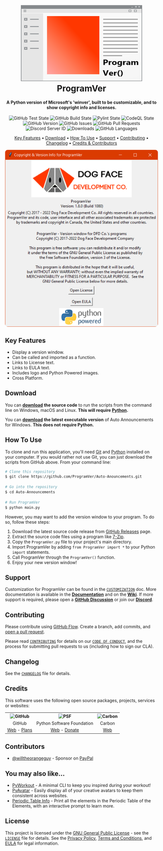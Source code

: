 <!-- Logo -->
<h1 align="center">
  <img src="https://github.com/Dog-Face-Development/ProgramVer/blob/master/docs/images/logo.png" height="250px" width="400px" alt="ProgramVer">
  <br>
  ProgramVer
  <br>
</h1>

<!-- Copy -->
<h4 align="center">A Python version of Microsoft's 'winver', built to be customizable, and to show copyright info and licenses.</h4>

<!-- Badges -->
<div align="center">
  <!-- Stability -->
  <img alt="GitHub Test State" src="https://github.com/Dog-Face-Development/ProgramVer/actions/workflows/test.yml/badge.svg">
  <!-- Stability -->
  <img alt="GitHub Build State" src="https://github.com/Dog-Face-Development/ProgramVer/actions/workflows/build.yml/badge.svg">
  <!-- Stability -->
  <img alt="Pylint State" src="https://github.com/Dog-Face-Development/ProgramVer/actions/workflows/pylint.yml/badge.svg">
  <!-- CodeQL -->
  <img alt="CodeQL State" src="https://github.com/Dog-Face-Development/ProgramVer/actions/workflows/codeql-analysis.yml/badge.svg">
  <!-- Version -->
  <img alt="GitHub Version" src="https://img.shields.io/github/v/release/Dog-Face-Development/ProgramVer?include_prereleases">
  <!-- Issues -->
  <img alt="GitHub Issues" src="https://img.shields.io/github/issues/Dog-Face-Development/ProgramVer">
  <!-- Pull Requests -->
  <img alt="GitHub Pull Requests" src="https://img.shields.io/github/issues-pr/Dog-Face-Development/ProgramVer">
  <!-- Discord -->
  <img alt="Discord Server ID" src="https://img.shields.io/discord/1016437709247619092">
  <!-- Downloads -->
  <img alt="Downloads" src="https://img.shields.io/github/downloads/Dog-Face-Development/ProgramVer/total">
  <!-- Language Count -->
  <img alt="GitHub Languages" src="https://img.shields.io/github/languages/count/Dog-Face-Development/ProgramVer">
</div>

<!-- Navigation -->
<p align="center">
  <a href="#key-features">Key Features</a> •
  <a href="#download">Download</a> •
  <a href="#how-to-use">How To Use</a> •
  <a href="#support">Support</a> •
  <a href="#contributing">Contributing</a> •
  <a href="#changelog">Changelog</a> •
  <a href="#credits">Credits & Contributors</a>
</p>

<!-- Screenshot(s) -->
<div align="center">
    <img alt="Main image" src="https://github.com/Dog-Face-Development/ProgramVer/blob/master/docs/images/welcome.png">
</div>

## Key Features

* Display a version window.
* Can be called and imported as a function.
* Links to License text.
* Links to EULA text.
* Includes logo and Python Powered images.
* Cross Platform.

## Download

You can **[download](https://github.com/Dog-Face-Development/ProgramVer/releases/latest) the source code** to run the scripts from the command line on Windows, macOS and Linux. **This will require [Python](https://www.python.org/downloads/).**

You can **[download](https://github.com/Dog-Face-Development/ProgramVer/releases/latest) the latest executable version** of Auto Announcements for Windows. **This does not require Python.**

## How To Use

To clone and run this application, you'll need [Git](https://git-scm.com/downloads) and [Python](https://www.python.org/downloads/) installed on your computer. If you would rather not use Git, you can just download the scripts from GitHub above. From your command line:

```bash
# Clone this repository
$ git clone https://github.com/ProgramVer/Auto-Anouncements.git

# Go into the repository
$ cd Auto-Announcements

# Run ProgramVer
$ python main.py
```

However, you may want to add the version window to your program. To do so, follow these steps:

1. Download the latest source code release from [GitHub Releases](https://github.com/Dog-Face-Development/ProgramVer/releases/latest) page.
2. Extract the source code files using a program like [7-Zip](https://www.7-zip.org/).
3. Copy the `ProgramVer.py` file to your project's main directory.
4. Import ProgramVer by adding `from ProgramVer import *` to your Python `import` statements.
5. Call ProgramVer through the `ProgramVer()` function.
6. Enjoy your new version window!

## Support

Customization for ProgramVer can be found in the [`CUSTOMIZATION`](https://github.com/Dog-Face-Development/ProgramVer/blob/master/docs/CUSTOMIZATION.md) doc. More documentation is available in the **[Documentation](https://github.com/Dog-Face-Development/ProgramVer/tree/master/docs)** and on the **[Wiki](https://github.com/Dog-Face-Development/ProgramVer/wiki)**. If more support is required, please open a **[GitHub Discussion](https://github.com/Dog-Face-Development/ProgramVer/discussions)** or join our **[Discord](https://discord.gg/x3G8adwVUe)**.

## Contributing

Please contribute using [GitHub Flow](https://guides.github.com/introduction/flow). Create a branch, add commits, and [open a pull request](https://github.com/Dog-Face-Development/ProgramVer/compare).

Please read [`CONTRIBUTING`](CONTRIBUTING.md) for details on our [`CODE OF CONDUCT`](CODE_OF_CONDUCT.md), and the process for submitting pull requests to us (including how to sign our CLA).

## Changelog

See the [`CHANGELOG`](CHANGELOG.md) file for details.

## Credits

This software uses the following open source packages, projects, services or websites:

<!-- Credits Table -->
<table>
  <tr>
    <th align="center"><img src="https://applets.imgix.net/https%3A%2F%2Fassets.ifttt.com%2Fimages%2Fchannels%2F2107379463%2Ficons%2Fmonochrome_large.png?w=240&h=240&s=8a19bbc158996d098e2fb18310ba7f33" width="150" height="150" alt="GitHub"/></th>
    <th align="center"><img src="https://upload.wikimedia.org/wikipedia/commons/thumb/c/c3/Python-logo-notext.svg/182px-Python-logo-notext.svg.png" width="150" height="150" alt="PSF"/></th>
    <th align="center"><img src="https://pbs.twimg.com/profile_images/912151274551885824/sjzD5vK9_400x400.jpg" width="150" height="150" alt="Carbon"/></th>
  </tr>
  <tr>
    <td align="center">GitHub</td>
    <td align="center">Python Software Foundation</td>
    <td align="center">Carbon</td>
  </tr>
  <tr>
    <td align="center"><a href="https://github.com/">Web</a> - <a href="https://github.com/pricing">Plans</a></td>
    <td align="center"><a href="https://www.python.org/">Web</a> - <a href="https://psfmember.org/civicrm/contribute/transact?reset=1&id=2">Donate</a></td>
    <td align="center"><a href="https://carbon.now.sh/">Web</a></td>
  </tr>
</table>

## Contributors

* [@willtheorangeguy](https://github.com/willtheorangeguy) - Sponsor on [PayPal](https://paypal.me/wvdg44?country.x=CA&locale.x=en_US)

## You may also like...

* [PyWorkout](https://github.com/Dog-Face-Development/PyWorkout) - A minimal CLI to keep you inspired during your workout!
* [PyAvatar](https://github.com/Dog-Face-Development/PyAvatar) - Easily display all of your creative avatars to keep them consistent across websites.
* [Periodic Table Info](https://github.com/Dog-Face-Development/Periodic-Table-Info) - Print all the elements in the Periodic Table of the Elements, with an interactive prompt to learn more.

## License

This project is licensed under the [GNU General Public License](https://www.gnu.org/licenses/gpl-3.0.en.html) - see the [`LICENSE`](LICENSE.md) file for details. See the [Privacy Policy](https://github.com/Dog-Face-Development/ProgramVer/blob/master/docs/legal/PRIVACY.md), [Terms and Conditions](https://github.com/Dog-Face-Development/ProgramVer/blob/master/docs/legal/TERMS.md), and [EULA](https://github.com/Dog-Face-Development/ProgramVer/blob/master/docs/legal/EULA.md) for legal information.
